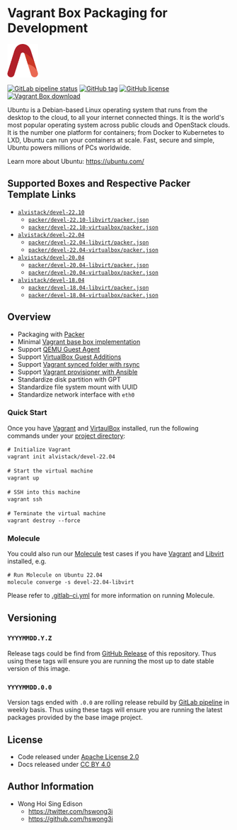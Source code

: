 # Vagrant Box Packaging for Development

<a href="https://alvistack.com" title="AlviStack" target="_blank"><img src="/alvistack.svg" height="75" alt="AlviStack"></a>

[![GitLab pipeline status](https://img.shields.io/gitlab/pipeline/alvistack/vagrant-devel/master)](https://gitlab.com/alvistack/vagrant-devel/-/pipelines)
[![GitHub tag](https://img.shields.io/github/tag/alvistack/vagrant-devel.svg)](https://github.com/alvistack/vagrant-devel/tags)
[![GitHub license](https://img.shields.io/github/license/alvistack/vagrant-devel.svg)](https://github.com/alvistack/vagrant-devel/blob/master/LICENSE)
[![Vagrant Box download](https://img.shields.io/badge/dynamic/json?label=alvistack%2Fdevel-22.04&query=%24.boxes%5B%3A1%5D.downloads&url=https%3A%2F%2Fapp.vagrantup.com%2Fapi%2Fv1%2Fsearch%3Fq%3Dalvistack%2Fdevel-22.04)](https://app.vagrantup.com/alvistack/boxes/devel-22.04)

Ubuntu is a Debian-based Linux operating system that runs from the desktop to the cloud, to all your internet connected things. It is the world's most popular operating system across public clouds and OpenStack clouds. It is the number one platform for containers; from Docker to Kubernetes to LXD, Ubuntu can run your containers at scale. Fast, secure and simple, Ubuntu powers millions of PCs worldwide.

Learn more about Ubuntu: <https://ubuntu.com/>

## Supported Boxes and Respective Packer Template Links

-   [`alvistack/devel-22.10`](https://app.vagrantup.com/alvistack/boxes/devel-22.10)
    -   [`packer/devel-22.10-libvirt/packer.json`](https://github.com/alvistack/vagrant-devel/blob/master/packer/devel-22.10-libvirt/packer.json)
    -   [`packer/devel-22.10-virtualbox/packer.json`](https://github.com/alvistack/vagrant-devel/blob/master/packer/devel-22.10-virtualbox/packer.json)
-   [`alvistack/devel-22.04`](https://app.vagrantup.com/alvistack/boxes/devel-22.04)
    -   [`packer/devel-22.04-libvirt/packer.json`](https://github.com/alvistack/vagrant-devel/blob/master/packer/devel-22.04-libvirt/packer.json)
    -   [`packer/devel-22.04-virtualbox/packer.json`](https://github.com/alvistack/vagrant-devel/blob/master/packer/devel-22.04-virtualbox/packer.json)
-   [`alvistack/devel-20.04`](https://app.vagrantup.com/alvistack/boxes/devel-20.04)
    -   [`packer/devel-20.04-libvirt/packer.json`](https://github.com/alvistack/vagrant-devel/blob/master/packer/devel-20.04-libvirt/packer.json)
    -   [`packer/devel-20.04-virtualbox/packer.json`](https://github.com/alvistack/vagrant-devel/blob/master/packer/devel-20.04-virtualbox/packer.json)
-   [`alvistack/devel-18.04`](https://app.vagrantup.com/alvistack/boxes/devel-18.04)
    -   [`packer/devel-18.04-libvirt/packer.json`](https://github.com/alvistack/vagrant-devel/blob/master/packer/devel-18.04-libvirt/packer.json)
    -   [`packer/devel-18.04-virtualbox/packer.json`](https://github.com/alvistack/vagrant-devel/blob/master/packer/devel-18.04-virtualbox/packer.json)

## Overview

-   Packaging with [Packer](https://www.packer.io/)
-   Minimal [Vagrant base box implementation](https://www.vagrantup.com/docs/boxes/base)
-   Support [QEMU Guest Agent](https://wiki.qemu.org/Features/GuestAgent)
-   Support [VirtualBox Guest Additions](https://www.virtualbox.org/manual/ch04.html)
-   Support [Vagrant synced folder with rsync](https://www.vagrantup.com/docs/synced-folders/rsync)
-   Support [Vagrant provisioner with Ansible](https://www.vagrantup.com/docs/provisioning/ansible)
-   Standardize disk partition with GPT
-   Standardize file system mount with UUID
-   Standardize network interface with `eth0`

### Quick Start

Once you have [Vagrant](https://www.vagrantup.com/docs/installation) and [VirtaulBox](https://www.virtualbox.org/) installed, run the following commands under your [project directory](https://learn.hashicorp.com/tutorials/vagrant/getting-started-project-setup?in=vagrant/getting-started):

    # Initialize Vagrant
    vagrant init alvistack/devel-22.04

    # Start the virtual machine
    vagrant up

    # SSH into this machine
    vagrant ssh

    # Terminate the virtual machine
    vagrant destroy --force

### Molecule

You could also run our [Molecule](https://molecule.readthedocs.io/en/stable/) test cases if you have [Vagrant](https://www.vagrantup.com/) and [Libvirt](https://libvirt.org/) installed, e.g.

    # Run Molecule on Ubuntu 22.04
    molecule converge -s devel-22.04-libvirt

Please refer to [.gitlab-ci.yml](.gitlab-ci.yml) for more information on running Molecule.

## Versioning

### `YYYYMMDD.Y.Z`

Release tags could be find from [GitHub Release](https://github.com/alvistack/vagrant-devel/tags) of this repository. Thus using these tags will ensure you are running the most up to date stable version of this image.

### `YYYYMMDD.0.0`

Version tags ended with `.0.0` are rolling release rebuild by [GitLab pipeline](https://gitlab.com/alvistack/vagrant-devel/-/pipelines) in weekly basis. Thus using these tags will ensure you are running the latest packages provided by the base image project.

## License

-   Code released under [Apache License 2.0](LICENSE)
-   Docs released under [CC BY 4.0](http://creativecommons.org/licenses/by/4.0/)

## Author Information

-   Wong Hoi Sing Edison
    -   <https://twitter.com/hswong3i>
    -   <https://github.com/hswong3i>

